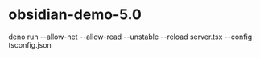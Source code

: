 # obsidian-demo-5.0
deno run --allow-net --allow-read --unstable --reload server.tsx --config tsconfig.json 